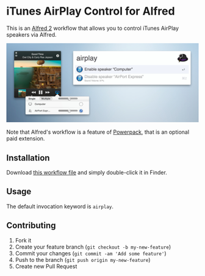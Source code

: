 # iTunes AirPlay Control for Alfred

This is an [Alfred 2](http://www.alfredapp.com/) workflow that allows you to control iTunes AirPlay speakers via Alfred.

![Screenshot](screenshot.jpg)

Note that Alfred's workflow is a feature of [Powerpack](http://www.alfredapp.com/powerpack/), that is an optional paid extension.

## Installation

Download [this workflow file](https://github.com/yujinakayama/alfred-itunes-airplay/releases/download/v0.0.1/iTunes.AirPlay.Control.alfredworkflow) and simply double-click it in Finder.

## Usage

The default invocation keyword is `airplay`.

## Contributing

1. Fork it
2. Create your feature branch (`git checkout -b my-new-feature`)
3. Commit your changes (`git commit -am 'Add some feature'`)
4. Push to the branch (`git push origin my-new-feature`)
5. Create new Pull Request
